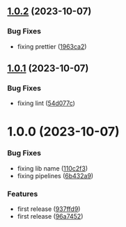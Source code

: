 ## [1.0.2](https://github.com/codibre/get-safe-instance/compare/v1.0.1...v1.0.2) (2023-10-07)


### Bug Fixes

* fixing prettier ([1963ca2](https://github.com/codibre/get-safe-instance/commit/1963ca2f8250b0f1b6d3383c7087db97c54b7d41))

## [1.0.1](https://github.com/codibre/get-safe-instance/compare/v1.0.0...v1.0.1) (2023-10-07)


### Bug Fixes

* fixing lint ([54d077c](https://github.com/codibre/get-safe-instance/commit/54d077c6b1bd65f2131fa77d6825f7409a0a239e))

# 1.0.0 (2023-10-07)


### Bug Fixes

* fixing lib name ([110c2f3](https://github.com/codibre/get-safe-instance/commit/110c2f3dafbcdaf0630b25108345884fed9d2509))
* fixing pipelines ([6b432a9](https://github.com/codibre/get-safe-instance/commit/6b432a97246ff4ad5d1d0f6c8d1965fd8129355b))


### Features

* first release ([937ffd9](https://github.com/codibre/get-safe-instance/commit/937ffd90ab5c4f6bbde1055e78fbe382ad969281))
* first release ([96a7452](https://github.com/codibre/get-safe-instance/commit/96a7452e45f642991094f66821b1b6ea8d58f40f))
